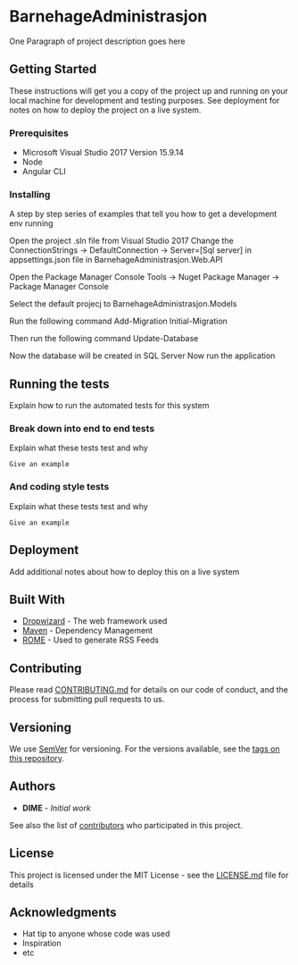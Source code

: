 # BarnehageAdministrasjon
One Paragraph of project description goes here

## Getting Started

These instructions will get you a copy of the project up and running on your local machine for development and testing purposes. See deployment for notes on how to deploy the project on a live system.

### Prerequisites

* Microsoft Visual Studio 2017 Version 15.9.14
* Node
* Angular CLI

### Installing

A step by step series of examples that tell you how to get a development env running

Open the project .sln file from Visual Studio 2017
Change the ConnectionStrings -> DefaultConnection -> Server=[Sql server] in appsettings.json file in BarnehageAdministrasjon.Web.API

Open the Package Manager Console
Tools -> Nuget Package Manager -> Package Manager Console

Select the default projecj to BarnehageAdministrasjon.Models

Run the following command
Add-Migration Initial-Migration

Then run the following command
Update-Database

Now the database will be created in SQL Server 
Now run the application


## Running the tests

Explain how to run the automated tests for this system

### Break down into end to end tests

Explain what these tests test and why

```
Give an example
```

### And coding style tests

Explain what these tests test and why

```
Give an example
```

## Deployment

Add additional notes about how to deploy this on a live system

## Built With

* [Dropwizard](http://www.dropwizard.io/1.0.2/docs/) - The web framework used
* [Maven](https://maven.apache.org/) - Dependency Management
* [ROME](https://rometools.github.io/rome/) - Used to generate RSS Feeds

## Contributing

Please read [CONTRIBUTING.md](https://gist.github.com/PurpleBooth/b24679402957c63ec426) for details on our code of conduct, and the process for submitting pull requests to us.

## Versioning

We use [SemVer](http://semver.org/) for versioning. For the versions available, see the [tags on this repository](https://github.com/your/project/tags). 

## Authors

* **DIME** - *Initial work* 

See also the list of [contributors](https://github.com/your/project/contributors) who participated in this project.

## License

This project is licensed under the MIT License - see the [LICENSE.md](LICENSE.md) file for details

## Acknowledgments

* Hat tip to anyone whose code was used
* Inspiration
* etc


